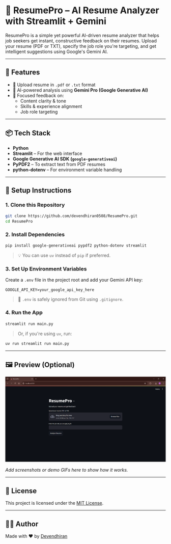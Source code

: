 
# 🧠 ResumePro – AI Resume Analyzer with Streamlit + Gemini

ResumePro is a simple yet powerful AI-driven resume analyzer that helps job seekers get instant, constructive feedback on their resumes. Upload your resume (PDF or TXT), specify the job role you're targeting, and get intelligent suggestions using Google's Gemini AI.

---

## 🚀 Features

- 📄 Upload resume in `.pdf` or `.txt` format  
- 🧠 AI-powered analysis using **Gemini Pro (Google Generative AI)**  
- 💬 Focused feedback on:  
  - Content clarity & tone  
  - Skills & experience alignment  
  - Job role targeting  

---

## 📦 Tech Stack

- **Python**  
- **Streamlit** – For the web interface  
- **Google Generative AI SDK (`google-generativeai`)**  
- **PyPDF2** – To extract text from PDF resumes  
- **python-dotenv** – For environment variable handling

---

## 🔧 Setup Instructions

### 1. Clone this Repository
```bash
git clone https://github.com/devendhiran0508/ResumePro.git
cd ResumePro
```

### 2. Install Dependencies
```bash
pip install google-generativeai pypdf2 python-dotenv streamlit
```

> 💡 You can use `uv` instead of `pip` if preferred.

### 3. Set Up Environment Variables
Create a `.env` file in the project root and add your Gemini API key:
```env
GOOGLE_API_KEY=your_google_api_key_here
```

> 🔐 `.env` is safely ignored from Git using `.gitignore`.

### 4. Run the App
```bash
streamlit run main.py
```

> Or, if you're using `uv`, run:
```bash
uv run streamlit run main.py
```

---

## 🖼️ Preview (Optional)
![output images](outputs\image.png)

_Add screenshots or demo GIFs here to show how it works._

---

## 📜 License

This project is licensed under the [MIT License](LICENSE).

---

## 👨‍💻 Author

Made with ❤️ by [Devendhiran](https://github.com/devendhiran0508)
